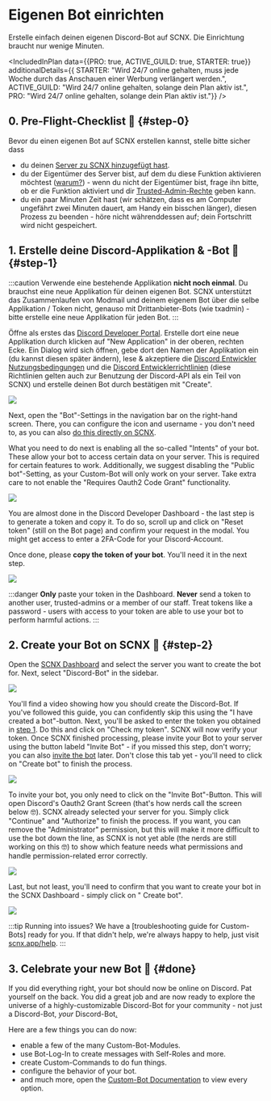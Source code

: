 # Eigenen Bot einrichten

Erstelle einfach deinen eigenen Discord-Bot auf SCNX. Die Einrichtung braucht nur wenige Minuten.

<IncludedInPlan data={{PRO: true, ACTIVE_GUILD: true, STARTER: true}} additionalDetails={{
STARTER: "Wird 24/7 online gehalten, muss jede Woche durch das Anschauen einer Werbung verlängert werden.",
ACTIVE_GUILD: "Wird 24/7 online gehalten, solange dein Plan aktiv ist.",
PRO: "Wird 24/7 online gehalten, solange dein Plan aktiv ist."}} />

## 0. Pre-Flight-Checklist 🛫 {#step-0}

Bevor du einen eigenen Bot auf SCNX erstellen kannst, stelle bitte sicher dass

* du deinen [Server zu SCNX hinzugefügt hast](./setup).
* du der Eigentümer des Server bist, auf dem du diese Funktion
  aktivieren möchtest ([warum?](./scnx/guilds/trusted-admins#throubleshooting)) - wenn du nicht der Eigentümer bist, frage ihn bitte,
  ob er die Funktion aktiviert und dir [Trusted-Admin-Rechte](./scnx/guilds/trusted-admins) geben kann.
* du ein paar Minuten Zeit hast (wir schätzen, dass es am Computer ungefährt zwei Minuten dauert, am Handy ein bisschen länger),
  diesen Prozess zu beenden - höre nicht währenddessen auf; dein Fortschritt wird nicht gespeichert.

## 1. Erstelle deine Discord-Applikation & -Bot 🤖 {#step-1}

:::caution
Verwende eine bestehende Applikation **nicht noch einmal**. Du brauchst eine neue Applikation für deinen eigenen Bot. SCNX unterstützt das
Zusammenlaufen von Modmail und deinem eigenem Bot über die selbe Applikation / Token nicht, genauso mit Drittanbieter-Bots (wie txadmin) - bitte
erstelle eine neue Applikation für jeden Bot.
:::

Öffne als erstes das [Discord Developer Portal](https://discord.com/developers/applications). Erstelle dort eine neue
Applikation durch klicken auf "New Application" in der oberen, rechten Ecke. Ein Dialog wird sich öffnen, gebe
dort den Namen der Applikation ein (du kannst diesen später ändern), lese & akzeptiere
die [Discord Entwickler Nutzungsbedingungen](https://discord.com/developers/docs/policies-and-agreements/terms-of-service)
und die [Discord Entwicklerrichtlinien](https://discord.com/developers/docs/policies-and-agreements/developer-policy) (diese
Richtlinien gelten auch zur Benutzung der Discord-API als ein Teil von SCNX) und erstelle deinen Bot durch bestätigen mit "Create".

![](@site/docs/assets/setup/custom-bot-1.png)

Next, open the "Bot"-Settings in the navigation bar on the right-hand screen.
There, you can configure the icon and username - you don't need to,
as you can also [do this directly on SCNX](./scnx/guilds/bots#change-profile).

What you need to do next is enabling all the so-called "Intents" of your bot. These allow your bot to access certain
data on
your server. This is required for certain features to work. Additionally, we suggest disabling the "Public bot"-Setting,
as your Custom-Bot will only work on your server. Take extra care to not enable the "Requires Oauth2 Code Grant"
functionality.

![](@site/docs/assets/setup/custom-bot-2.png)

You are almost done in the Discord Developer Dashboard - the last step is to generate a token and copy it. To do so,
scroll up and click on "Reset token" (still on the Bot page) and confirm your request in the modal. You might get access
to enter a 2FA-Code for your Discord-Account.

Once done, please **copy the token of your bot**. You'll need it in the next step.

![](@site/docs/assets/setup/custom-bot-3.png)

:::danger
**Only** paste your token in the Dashboard. **Never** send a token to another user, trusted-admins or a member
of our staff. Treat tokens like a password - users with access to your token are able to use your bot to perform
harmful actions.
:::

## 2. Create your Bot on SCNX 🚀 {#step-2}

Open the [SCNX Dashboard](https://scnx.app/user/guilds/) and select the server you want to create the bot for. Next,
select "Discord-Bot" in the sidebar.

![](@site/docs/assets/setup/custom-bot-4.png)

You'll find a video showing how you should create the Discord-Bot. If you've followed this guide, you can confidently
skip this using the "I have created a bot"-button. Next, you'll be asked to enter the token you obtained
in [step 1](#step-1). Do this and click on "Check my token". SCNX will now verify your token. Once SCNX finished
processing, please invite your Bot to your server using the button labeld "Invite Bot" - if you missed this step, don't
worry; you can also [invite the bot](./scnx/guilds/bots#invite-bot) later. Don't close this tab yet - you'll need to
click on "Create bot" to finish the process.

![](@site/docs/assets/setup/custom-bot-5.png)

To invite your bot, you only need to click on the "Invite Bot"-Button. This will open Discord's Oauth2 Grant Screen
(that's how nerds call the screen below 🤓). SCNX already selected your server for you. Simply click "Continue" and
"Authorize" to finish the process. If you want, you can remove the "Administrator" permission, but this will make it
more
difficult to use the bot down the line, as SCNX is not yet able (the nerds are still working on this 🤓) to show
which feature needs what permissions and handle permission-related error correctly.

![](@site/docs/assets/setup/custom-bot-6.png)

Last, but not least, you'll need to confirm that you want to create your bot in the SCNX Dashboard - simply click on "
Create bot".

![](@site/docs/assets/setup/custom-bot-7.png)

:::tip Running into issues?
We have a [troubleshooting guide for Custom-Bots] ready for you. If that didn't help, we're always happy to help, just
visit [scnx.app/help](https://scnx.app/help).
:::

## 3. Celebrate your new Bot 🎉 {#done}

If you did everything right, your bot should now be online on Discord. Pat yourself on the back. You did a great job and
are now ready to explore the universe of a highly-customizable Discord-Bot for your community - not just a Discord-Bot,
*your* Discord-Bot[.](https://cdn.discordapp.com/attachments/1014523525467471882/1147206627657789591/7xpodw.jpg)

Here are a few things you can do now:

* enable a few of the many Custom-Bot-Modules.
* use Bot-Log-In to create messages with Self-Roles and more.
* create Custom-Commands to do fun things.
* configure the behavior of your bot.
* and much more, open the [Custom-Bot Documentation](./custom-bot/intro) to view every option.
